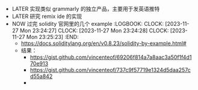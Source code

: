 - LATER 实现类似 grammarly 的独立产品，主要用于发英语推特
- LATER 研究 remix ide 的实现
- NOW 过完 solidity 官网里的几个 example
  :LOGBOOK:
  CLOCK: [2023-11-27 Mon 23:24:27]
  CLOCK: [2023-11-27 Mon 23:24:28]
  CLOCK: [2023-11-27 Mon 23:25:23]
  :END:
	- https://docs.soliditylang.org/en/v0.8.23/solidity-by-example.html#
	- 结果：
		- https://gist.github.com/vincenteof/69206f814a7a8aac3a50f1f4d170e913
		- https://gist.github.com/vincenteof/737c9f57719e1324d5daa257cd55a842
		-